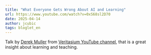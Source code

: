 ```yaml
---
title: "What Everyone Gets Wrong About AI and Learning"
url: https://www.youtube.com/watch?v=0xS68sl2D70
date: 2025-04-14
author: jcubic
tags: bloglet_en
---
```


Talk by [Derek Muller](https://en.wikipedia.org/wiki/Derek_Muller) from [Veritasium YouTube
channel](https://www.youtube.com/@veritasium), that is a great insight about learning and teaching.
